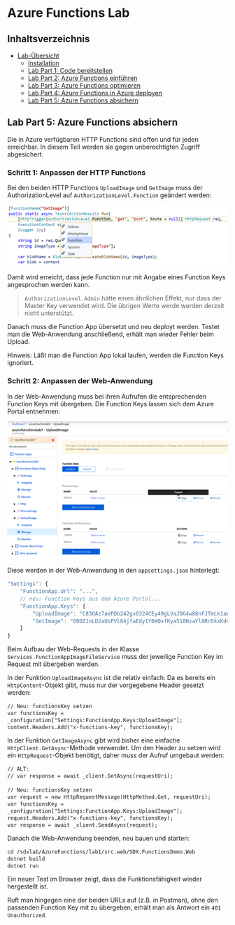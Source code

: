 # Azure Functions Lab 

## Inhaltsverzeichnis
* [Lab-Übersicht](lab1.md)
	* [Installation](lab1-installation.md)
	* [Lab Part 1: Code bereitstellen](lab1-part1.md)
	* [Lab Part 2: Azure Functions einführen](lab1-part2.md)
	* [Lab Part 3: Azure Functions optimieren](lab1-part3.md)
	* [Lab Part 4: Azure Functions in Azure deployen](lab1-part4.md)
	* [Lab Part 5: Azure Functions absichern](lab1-part5.md)



## Lab Part 5: Azure Functions absichern

Die in Azure verfügbaren HTTP Functions sind offen und für jeden erreichbar. In diesem Teil werden sie gegen unberechtigten Zugriff abgesichert.
 


### Schritt 1: Anpassen der HTTP Functions

Bei den beiden HTTP Functions `UploadImage` und `GetImage` muss der AuthorizationLevel auf `AuthorizationLevel.Function` geändert werden: 

![authlevel.png](images/authlevel.png)

Damit wird erreicht, dass jede Function nur mit Angabe eines Function Keys angesprochen werden kann. 
> `AuthorizationLevel.Admin` hätte einen ähnlichen Effekt, nur dass der Master Key verwendet wird. Die übrigen Werte werde werden derzeit nicht unterstützt.

Danach muss die Function App übersetzt und neu deployt werden. Testet man die Web-Anwendung anschließend, erhält man wieder Fehler beim Upload.

Hinweis: Läßt man die Function App lokal laufen, werden die Function Keys ignoriert.


### Schritt 2: Anpassen der Web-Anwendung

In der Web-Anwendung muss bei ihren Aufrufen die entsprechenden Function Keys mit übergeben.
Die Function Keys lassen sich dem Azure Portal entnehmen:

![functionkeys.png](images/functionkeys.png)

Diese werden in der Web-Anwendung in den `appsettings.json` hinterlegt:

```JavaScript
"Settings": {
    "FunctionApp.Url": "...",
    // neu: Function Keys aus dem Azure Portal... 
    "FunctionApp.Keys": {
        "UploadImage": "C83OAz7aePDb242gx0324CEy49gLVaJDG4w88nFJTmLk1aWanV5p9g==",
        "GetImage": "O0DZ1nLD2aUsPVl84jfaEdy1Y6WQxfKya518HzaYl8RnSkxKdebjXg=="
    }
}
```

Beim Aufbau der Web-Requests in der Klasse `Services.FunctionAppImageFileService` muss der jeweilige Function Key im Request mit übergeben werden. 

In der Funktion `UploadImageAsync` ist die relativ einfach: Da es bereits ein `HttpContent`-Objekt gibt, muss nur der vorgegebene Header gesetzt werden:

```CSharp
// Neu: functionsKey setzen
var functionsKey = _configuration["Settings:FunctionApp.Keys:UploadImage"];
content.Headers.Add("x-functions-key", functionsKey);
```

In der Funktion `GetImageAsync` gibt wird bisher eine einfache `HttpClient.GetAsync`-Methode verwendet. Um den Header zu setzen wird ein `HttpRequest`-Objekt benötigt, daher muss der Aufruf umgebaut werden:

```CSharp
// ALT:
// var response = await _client.GetAsync(requestUri);

// Neu: functionsKey setzen
var request = new HttpRequestMessage(HttpMethod.Get, requestUri);
var functionsKey = _configuration["Settings:FunctionApp.Keys:UploadImage"];
request.Headers.Add("x-functions-key", functionsKey);
var response = await _client.SendAsync(request);
```


Danach die Web-Anwendung beenden, neu bauen und starten:

	cd /sdxlab/AzureFunctions/lab1/src.web/SDX.FunctionsDemo.Web
	dotnet build
	dotnet run
 

Ein neuer Test im Browser zeigt, dass die Funktionsfähigkeit wieder hergestellt ist. 

Ruft man hingegen eine der beiden URLs auf (z.B. in Postman), ohne den passenden Function Key mit zu übergeben, erhält man als Antwort ein `401 Unauthorized`.

